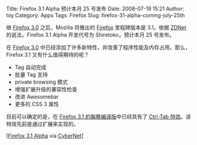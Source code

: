 Title: Firefox 3.1 Alpha 预计本月 25 号发布
Date: 2008-07-19 15:21
Author: toy
Category: Apps
Tags: Firefox
Slug: firefox-31-alpha-coming-july-25th

继 [Firefox 3.0](http://linuxtoy.org/search/firefox+3.0) 之后，Mozilla
将推出的 [Firefox](http://linuxtoy.org/tag/firefox) 里程碑版本是
3.1。依据 [ZDNet](http://blogs.zdnet.com/open-source/?p=2656)
的说法，Firefox 3.1 Alpha 开发代号为 Shiretoko，预计本月 25 号发布。

在 [Firefox 3.0](http://linuxtoy.org/search/firefox+3.0)
中已经添加了许多新特性，并改善了程序性能及内存占用。那么，Firefox 3.1
又有什么值得期待的呢？

-   Tag 自动完成
-   批量 Tag 支持
-   private browsing 模式
-   增强扩展升级的兼容性检查
-   改进 Awesomebar
-   更多的 CSS 3 属性

目前可以确定的是，在 [Firefox 3.1
的每晚编译版](ftp://ftp.mozilla.org/pub/mozilla.org/firefox/nightly/latest-trunk/)中已经具有了
[Ctrl-Tab
特效](http://linuxtoy.org/archives/ctrl-tab.html)。该特效先前是通过扩展来实现的。

[[Firefox 3.1
Alpha](http://wiki.mozilla.org/Firefox3.1/StatusMeetings/2008-07-15#Firefox_3.1)
via
[CyberNet](http://cybernetnews.com/2008/07/18/firefox-31-alpha-coming-july-25th/)]
